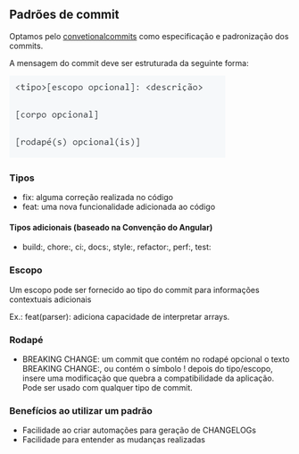 ## Padrões de commit

Optamos pelo [convetionalcommits](https://www.conventionalcommits.org/pt-br/v1.0.0/) como especificação e padronização dos commits.

A mensagem do commit deve ser estruturada da seguinte forma:

![Mensagem do commit](/images/commit/commit-estrutura.PNG)

### Tipos 

- fix: alguma correção realizada no código
- feat: uma nova funcionalidade adicionada ao código

#### Tipos adicionais (baseado na Convenção do Angular)

- build:, chore:, ci:, docs:, style:, refactor:, perf:, test:

### Escopo

Um escopo pode ser fornecido ao tipo do commit para informações contextuais adicionais

Ex.: feat(parser): adiciona capacidade de interpretar arrays.

### Rodapé

- BREAKING CHANGE: um commit que contém no rodapé opcional o texto BREAKING CHANGE:, ou contém o símbolo ! depois do tipo/escopo, insere uma modificação que quebra a compatibilidade da aplicação. Pode ser usado com qualquer tipo de commit.

### Benefícios ao utilizar um padrão

- Facilidade ao criar automações para geração de CHANGELOGs
- Facilidade para entender as mudanças realizadas